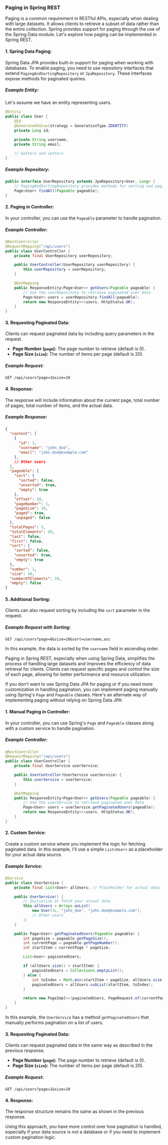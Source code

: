 ### Paging in Spring REST

Paging is a common requirement in RESTful APIs, especially when dealing with large datasets. It allows clients to retrieve a subset of data rather than the entire collection. Spring provides support for paging through the use of the Spring Data module. Let's explore how paging can be implemented in Spring REST.

#### **1. Spring Data Paging:**

Spring Data JPA provides built-in support for paging when working with databases. To enable paging, you need to use repository interfaces that extend `PagingAndSortingRepository` or `JpaRepository`. These interfaces expose methods for paginated queries.

##### **Example Entity:**

Let's assume we have an entity representing users.

```java
@Entity
public class User {
    @Id
    @GeneratedValue(strategy = GenerationType.IDENTITY)
    private Long id;

    private String username;
    private String email;

    // Getters and setters
}
```

##### **Example Repository:**

```java
public interface UserRepository extends JpaRepository<User, Long> {
    // PagingAndSortingRepository provides methods for sorting and paging
    Page<User> findAll(Pageable pageable);
}
```

#### **2. Paging in Controller:**

In your controller, you can use the `Pageable` parameter to handle pagination.

##### **Example Controller:**

```java
@RestController
@RequestMapping("/api/users")
public class UserController {
    private final UserRepository userRepository;

    public UserController(UserRepository userRepository) {
        this.userRepository = userRepository;
    }

    @GetMapping
    public ResponseEntity<Page<User>> getUsers(Pageable pageable) {
        // Use the userRepository to retrieve paginated user data
        Page<User> users = userRepository.findAll(pageable);
        return new ResponseEntity<>(users, HttpStatus.OK);
    }
}
```

#### **3. Requesting Paginated Data:**

Clients can request paginated data by including query parameters in the request.

- **Page Number (`page`):** The page number to retrieve (default is 0).
- **Page Size (`size`):** The number of items per page (default is 20).

##### **Example Request:**

```http
GET /api/users?page=1&size=10
```

#### **4. Response:**

The response will include information about the current page, total number of pages, total number of items, and the actual data.

##### **Example Response:**

```json
{
  "content": [
    {
      "id": 1,
      "username": "john_doe",
      "email": "john.doe@example.com"
    },
    // Other users
  ],
  "pageable": {
    "sort": {
      "sorted": false,
      "unsorted": true,
      "empty": true
    },
    "offset": 10,
    "pageNumber": 1,
    "pageSize": 10,
    "paged": true,
    "unpaged": false
  },
  "totalPages": 5,
  "totalElements": 50,
  "last": false,
  "first": false,
  "sort": {
    "sorted": false,
    "unsorted": true,
    "empty": true
  },
  "number": 1,
  "size": 10,
  "numberOfElements": 10,
  "empty": false
}
```

#### **5. Additional Sorting:**

Clients can also request sorting by including the `sort` parameter in the request.

##### **Example Request with Sorting:**

```http
GET /api/users?page=0&size=10&sort=username,asc
```

In this example, the data is sorted by the `username` field in ascending order.

Paging in Spring REST, especially when using Spring Data, simplifies the process of handling large datasets and improves the efficiency of data retrieval for clients. Clients can request specific pages and control the size of each page, allowing for better performance and resource utilization.

If you don't want to use Spring Data JPA for paging or if you need more customization in handling pagination, you can implement paging manually using Spring's `Page` and `Pageable` classes. Here's an alternate way of implementing paging without relying on Spring Data JPA:

#### **1. Manual Paging in Controller:**

In your controller, you can use Spring's `Page` and `Pageable` classes along with a custom service to handle pagination.

##### **Example Controller:**

```java
@RestController
@RequestMapping("/api/users")
public class UserController {
    private final UserService userService;

    public UserController(UserService userService) {
        this.userService = userService;
    }

    @GetMapping
    public ResponseEntity<Page<User>> getUsers(Pageable pageable) {
        // Use the userService to retrieve paginated user data
        Page<User> users = userService.getPaginatedUsers(pageable);
        return new ResponseEntity<>(users, HttpStatus.OK);
    }
}
```

#### **2. Custom Service:**

Create a custom service where you implement the logic for fetching paginated data. In this example, I'll use a simple `List<User>` as a placeholder for your actual data source.

##### **Example Service:**

```java
@Service
public class UserService {
    private final List<User> allUsers; // Placeholder for actual data

    public UserService() {
        // Initialize or fetch your actual data
        this.allUsers = Arrays.asList(
            new User(1L, "john_doe", "john.doe@example.com"),
            // Other users
        );
    }

    public Page<User> getPaginatedUsers(Pageable pageable) {
        int pageSize = pageable.getPageSize();
        int currentPage = pageable.getPageNumber();
        int startItem = currentPage * pageSize;

        List<User> paginatedUsers;

        if (allUsers.size() < startItem) {
            paginatedUsers = Collections.emptyList();
        } else {
            int toIndex = Math.min(startItem + pageSize, allUsers.size());
            paginatedUsers = allUsers.subList(startItem, toIndex);
        }

        return new PageImpl<>(paginatedUsers, PageRequest.of(currentPage, pageSize), allUsers.size());
    }
}
```

In this example, the `UserService` has a method `getPaginatedUsers` that manually performs pagination on a list of users.

#### **3. Requesting Paginated Data:**

Clients can request paginated data in the same way as described in the previous response.

- **Page Number (`page`):** The page number to retrieve (default is 0).
- **Page Size (`size`):** The number of items per page (default is 20).

##### **Example Request:**

```http
GET /api/users?page=1&size=10
```

#### **4. Response:**

The response structure remains the same as shown in the previous response.

Using this approach, you have more control over how pagination is handled, especially if your data source is not a database or if you need to implement custom pagination logic.

